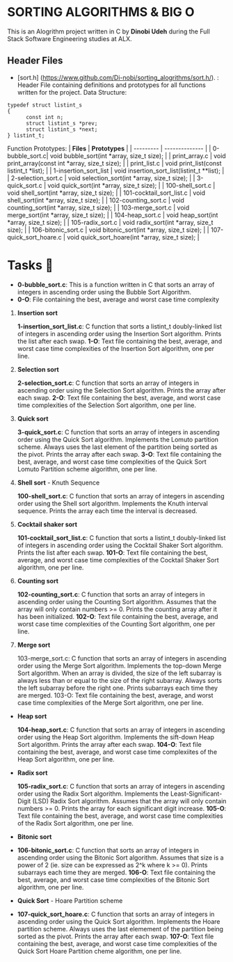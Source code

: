 # SORTING ALGORITHMS & BIG O
This is an Alogrithm project written in C by **Dinobi Udeh** during the Full Stack Software Engineering studies at ALX.

## Header Files
- [sort.h] (https://www.github.com/Di-nobi/sorting_alogrithms/sort.h/). : Header File containing definitions and prototypes for all functions written for the project.
Data Structure:
````
typedef struct listint_s
{
      const int n;
      struct listint_s *prev;
      struct listint_s *next;
} listint_t;

````
Function Prototypes:
| **Files** | **Prototypes** |
| --------- | -------------- |
| 0-bubble_sort.c| void bubble_sort(int *array, size_t size); |
| print_array.c | void print_array(const int *array, size_t size); |
| print_list.c | void print_list(const listint_t *list); |
| 1-insertion_sort_list | void insertion_sort_list(listint_t **list); |
| 2-selection_sort.c | void selection_sort(int *array, size_t size); |
| 3-quick_sort.c | void quick_sort(int *array, size_t size); |
| 100-shell_sort.c | void shell_sort(int *array, size_t size); |
| 101-cocktail_sort_list.c | void shell_sort(int *array, size_t size); |
| 102-counting_sort.c | void counting_sort(int *array, size_t size); |
| 103-merge_sort.c | void merge_sort(int *array, size_t size); |
| 104-heap_sort.c | void heap_sort(int *array, size_t size); |
| 105-radix_sort.c | void radix_sort(int *array, size_t size); |
| 106-bitonic_sort.c | void bitonic_sort(int *array, size_t size); |
| 107-quick_sort_hoare.c | void quick_sort_hoare(int *array, size_t size); |

# Tasks 📜
- **0-bubble_sort.c**: This is a function written in C that sorts an array of integers in ascending order using the Bubble Sort Algorithm.
- **0-O**: File containing the best, average and worst case time complexity
  

1. **Insertion sort**

    **1-insertion_sort_list.c**: C function that sorts a listint_t doubly-linked list of integers in ascending order using the Insertion Sort algorithm.
    Prints the list after each swap.
    **1-O**: Text file containing the best, average, and worst case time complexities of the Insertion Sort algorithm, one per line.

2. **Selection sort**

    **2-selection_sort.c**: C function that sorts an array of integers in ascending order using the Selection Sort algorithm.
    Prints the array after each swap.
    **2-O**: Text file containing the best, average, and worst case time complexities of the Selection Sort algorithm, one per line.

3. **Quick sort**

    **3-quick_sort.c**: C function that sorts an array of integers in ascending order using the Quick Sort algorithm.
    Implements the Lomuto partition scheme.
    Always uses the last element of the partition being sorted as the pivot.
    Prints the array after each swap.
    **3-O**: Text file containing the best, average, and worst case time complexities of the Quick Sort Lomuto Partition scheme algorithm, one per line.

4. **Shell sort** - Knuth Sequence

    **100-shell_sort.c**: C function that sorts an array of integers in ascending order using the Shell sort algorithm.
    Implements the Knuth interval sequence.
    Prints the array each time the interval is decreased.

5. **Cocktail shaker sort**

    **101-cocktail_sort_list.c**: C function that sorts a listint_t doubly-linked list of integers in ascending order using the Cocktail Shaker Sort algorithm.
    Prints the list after each swap.
    **101-O**: Text file containing the best, average, and worst case time complexities of the Cocktail Shaker Sort algorithm, one per line.

6. **Counting sort**

    **102-counting_sort.c**: C function that sorts an array of integers in ascending order using the Counting Sort algorithm.
    Assumes that the array will only contain numbers >= 0.
    Prints the counting array after it has been initialized.
    **102-O**: Text file containing the best, average, and worst case time complexities of the Counting Sort algorithm, one per line.

7. **Merge sort**

    103-merge_sort.c: C function that sorts an array of integers in ascending order using the Merge Sort algorithm.
    Implements the top-down Merge Sort algorithm.
        When an array is divided, the size of the left subarray is always less than or equal to the size of the right subarray.
        Always sorts the left subarray before the right one.
    Prints subarrays each time they are merged.
    103-O: Text file containing the best, average, and worst case time complexities of the Merge Sort algorithm, one per line.

- **Heap sort**

    **104-heap_sort.c**: C function that sorts an array of integers in ascending order using the Heap Sort algorithm.
    Implements the sift-down Heap Sort algorithm.
    Prints the array after each swap.
    **104-O**: Text file containing the best, average, and worst case time complexiites of the Heap Sort algorithm, one per line.

- **Radix sort**

    **105-radix_sort.c**: C function that sorts an array of integers in ascending order using the Radix Sort algorithm.
    Implements the Least-Significant-Digit (LSD) Radix Sort algorithm.
    Assumes that the array will only contain numbers >= 0.
    Prints the array for each significant digit increase.
    **105-O**: Text file containing the best, average, and worst case time complexities of the Radix Sort algorithm, one per line.

- **Bitonic sort**

- **106-bitonic_sort.c**: C function that sorts an array of integers in ascending order using the Bitonic Sort algorithm.
    Assumes that size is a power of 2 (ie. size can be expressed as 2^k where k >= 0).
    Prints subarrays each time they are merged.
    **106-O**: Text file containing the best, average, and worst case time complexities of the Bitonic Sort algorithm, one per line.

- **Quick Sort** - Hoare Partition scheme

- **107-quick_sort_hoare.c**: C function that sorts an array of integers in ascending order using the Quick Sort algorithm.
    Implements the Hoare partition scheme.
    Always uses the last elemement of the partition being sorted as the pivot.
    Prints the array after each swap.
    **107-O**: Text file containing the best, average, and worst case time complexities of the Quick Sort Hoare Partition cheme algorithm, one per line.


